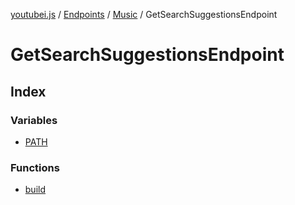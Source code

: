 [youtubei.js](../../../../../../README.md) / [Endpoints](../../../../README.md) / [Music](../../README.md) / GetSearchSuggestionsEndpoint

# GetSearchSuggestionsEndpoint

## Index

### Variables

- [PATH](variables/PATH.md)

### Functions

- [build](functions/build.md)
